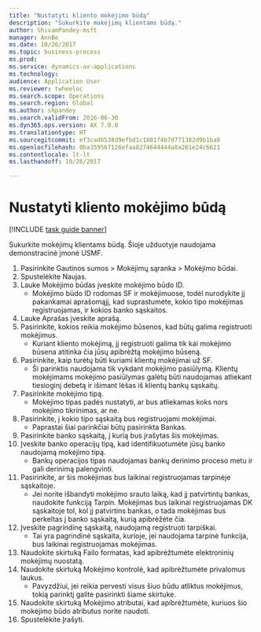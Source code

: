 ```yaml
--- 
title: "Nustatyti kliento mokėjimo būdą"
description: "Sukurkite mokėjimų klientams būdą."
author: ShivamPandey-msft
manager: AnnBe
ms.date: 10/26/2017
ms.topic: business-process
ms.prod: 
ms.service: dynamics-ax-applications
ms.technology: 
audience: Application User
ms.reviewer: twheeloc
ms.search.scope: Operations
ms.search.region: Global
ms.author: shpandey
ms.search.validFrom: 2016-06-30
ms.dyn365.ops.version: AX 7.0.0
ms.translationtype: HT
ms.sourcegitcommit: ef3cad6538d9efbd1c1881f4b7d771382d9b1ba8
ms.openlocfilehash: 0ba359567126efaa8274644444a8a261e24c6621
ms.contentlocale: lt-lt
ms.lasthandoff: 10/26/2017

---
```

# <a name="establish-customer-method-of-payment"></a>Nustatyti kliento mokėjimo būdą

[!INCLUDE [task guide banner](../../includes/task-guide-banner.md)]

Sukurkite mokėjimų klientams būdą. Šioje užduotyje naudojama demonstracinė įmonė USMF.

1. Pasirinkite Gautinos sumos > Mokėjimų sąranka > Mokėjimo būdai.
2. Spustelėkite Naujas.
3. Lauke Mokėjimo būdas įveskite mokėjimo būdo ID.
    * Mokėjimo būdo ID rodomas SF ir mokėjimuose, todėl nurodykite jį pakankamai aprašomąjį, kad suprastumėte, kokio tipo mokėjimas registruojamas, ir kokios banko sąskaitos.  
4. Lauke Aprašas įveskite aprašą.
5. Pasirinkite, kokios reikia mokėjimo būsenos, kad būtų galima registruoti mokėjimus.
    * Kuriant kliento mokėjimą, jį registruoti galima tik kai mokėjimo būsena atitinka čia jūsų apibrėžtą mokėjimo būseną.  
6. Pasirinkite, kaip turėtų būti kuriami klientų mokėjimai už SF.
    * Ši parinktis naudojama tik vykdant mokėjimo pasiūlymą. Klientų mokėjimams mokėjimo pasiūlymas galėtų būti naudojamas atliekant tiesioginį debetą ir išimant lėšas iš klientų bankų sąskaitų.  
7. Pasirinkite mokėjimo tipą.
    * Mokėjimo tipas padės nustatyti, ar bus atliekamas koks nors mokėjimo tikrinimas, ar ne.  
8. Pasirinkite, į kokio tipo sąskaitą bus registruojami mokėjimai.
    * Paprastai šiai parinkčiai būtų pasirinkta Bankas.  
9. Pasirinkite banko sąskaitą, į kurią bus įrašytas šis mokėjimas.
10. Įveskite banko operacijų tipą, kad identifikuotumėte jūsų banko naudojamą mokėjimo tipą.
    * Bankų operacijos tipas naudojamas bankų derinimo proceso metu ir gali derinimą palengvinti.  
11. Pasirinkite, ar šis mokėjimas bus laikinai registruojamas tarpinėje sąskaitoje.
    * Jei norite išbandyti mokėjimo srauto laiką, kad jį patvirtintų bankas, naudokite funkciją Tarpin. Mokėjimas bus laikinai registruojamas DK sąskaitoje tol, kol jį patvirtins bankas, o tada mokėjimas bus perkeltas į banko sąskaitą, kurią apibrėžėte čia.  
12. Įveskite pagrindinę sąskaitą, naudojamą registruoti tarpiškai.
    * Tai yra pagrindinė sąskaita, kurioje, jei naudojama tarpinė funkcija, bus laikinai registruojamas mokėjimas.  
13. Naudokite skirtuką Failo formatas, kad apibrėžtumėte elektroninių mokėjimų nuostatą.
14. Naudokite skirtuką Mokėjimo kontrolė, kad apibrėžtumėte privalomus laukus.
    * Pavyzdžiui, jei reikia pervesti visus šiuo būdu atliktus mokėjimus, tokią parinktį galite pasirinkti šiame skirtuke.  
15. Naudokite skirtuką Mokėjimo atributai, kad apibrėžtumėte, kuriuos šio mokėjimo būdo atributus norite naudoti.
16. Spustelėkite Įrašyti.


